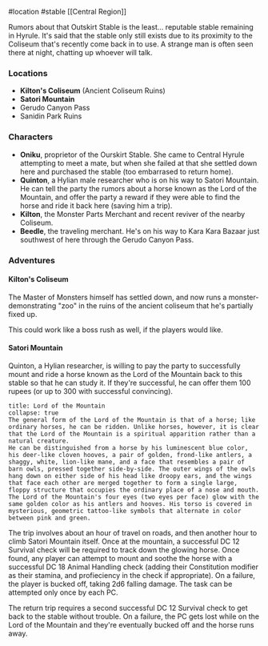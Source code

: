 #location #stable [[Central Region]]

Rumors about that Outskirt Stable is the least... reputable stable remaining in Hyrule. It's said that the stable only still exists due to its proximity to the Coliseum that's recently come back in to use. A strange man is often seen there at night, chatting up whoever will talk.

### Locations

- **Kilton's Coliseum** (Ancient Coliseum Ruins)
- **Satori Mountain**
- Gerudo Canyon Pass
- Sanidin Park Ruins

### Characters

- **Oniku**, proprietor of the Ourskirt Stable. She came to Central Hyrule attempting to meet a mate, but when she failed at that she settled down here and purchased the stable (too embarrased to return home).
- **Quinton**, a Hylian male researcher who is on his way to Satori Mountain. He can tell the party the rumors about a horse known as the Lord of the Mountain, and offer the party a reward if they were able to find the horse and ride it back here (saving him a trip).
- **Kilton**, the Monster Parts Merchant and recent reviver of the nearby Coliseum.
- **Beedle**, the traveling merchant. He's on his way to Kara Kara Bazaar just southwest of here through the Gerudo Canyon Pass.

### Adventures

#### Kilton's Coliseum

The Master of Monsters himself has settled down, and now runs a monster-demonstrating "zoo" in the ruins of the ancient coliseum that he's partially fixed up.

This could work like a boss rush as well, if the players would like.

#### Satori Mountain

Quinton, a Hylian researcher, is willing to pay the party to successfully mount and ride a horse known as the Lord of the Mountain back to this stable so that he can study it. If they're successful, he can offer them 100 rupees (or up to 300 with successful convincing).

```ad-info
title: Lord of the Mountain
collapse: true
The general form of the Lord of the Mountain is that of a horse; like ordinary horses, he can be ridden. Unlike horses, however, it is clear that the Lord of the Mountain is a spiritual apparition rather than a natural creature.
He can be distinguished from a horse by his luminescent blue color, his deer-like cloven hooves, a pair of golden, frond-like antlers, a shaggy, white, lion-like mane, and a face that resembles a pair of barn owls, pressed together side-by-side. The outer wings of the owls hang down on either side of his head like droopy ears, and the wings that face each other are merged together to form a single large, floppy structure that occupies the ordinary place of a nose and mouth. The Lord of the Mountain's four eyes (two eyes per face) glow with the same golden color as his antlers and hooves. His torso is covered in mysterious, geometric tattoo-like symbols that alternate in color between pink and green.
```

The trip involves about an hour of travel on roads, and then another hour to climb Satori Mountain itself. Once at the mountain, a successful DC 12 Survival check will be required to track down the glowing horse. Once found, any player can attempt to mount and soothe the horse with a successful DC 18 Animal Handling check (adding their Constitution modifier as their stamina, and profieciency in the check if appropriate). On a failure, the player is bucked off, taking 2d6 falling damage. The task can be attempted only once by each PC.

The return trip requires a second successful DC 12 Survival check to get back to the stable without trouble. On a failure, the PC gets lost while on the Lord of the Mountain and they're eventually bucked off and the horse runs away.
